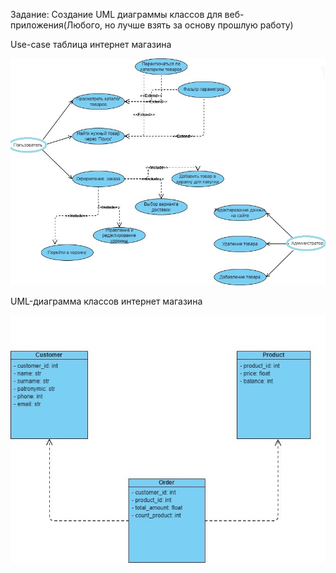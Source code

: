 Задание: Создание UML диаграммы классов для веб-приложения(Любого, но лучше взять за основу прошлую работу)

Use-case таблица интернет магазина

![Use-case таблица интернет магазина](https://github.com/smirnyiy/SoftwareArchitecture8/blob/main/diagram1.jpg)

UML-диаграмма классов интернет магазина

![Use-case таблица интернет магазина](https://github.com/smirnyiy/SoftwareArchitecture8/blob/main/diagram2.jpg)
